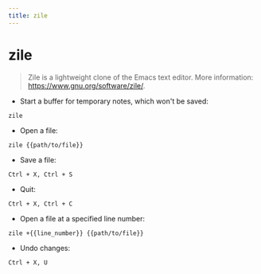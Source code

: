 ```yaml
---
title: zile
---
```

# zile

> Zile is a lightweight clone of the Emacs text editor.
> More information: <https://www.gnu.org/software/zile/>.

- Start a buffer for temporary notes, which won't be saved:

`zile`

- Open a file:

`zile {{path/to/file}}`

- Save a file:

`Ctrl + X, Ctrl + S`

- Quit:

`Ctrl + X, Ctrl + C`

- Open a file at a specified line number:

`zile +{{line_number}} {{path/to/file}}`

- Undo changes:

`Ctrl + X, U`
